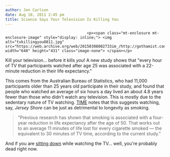 ```yaml
---
author: Jen Carlson
date: Aug 18, 2011 2:45 pm
title: Science Says Your Television Is Killing You
---
```


	
										<p><span class="mt-enclosure mt-enclosure-image" style="display: inline;"> <img alt="tvkillingyou0811.jpg" src="https://web.archive.org/web/20150308002733im_/http://gothamist.com/attachments/arts_jen/tvkillingyou0811.jpg" width="640" height="431" class="image-none"> </span></p>

<p>Kill your television... before it kills <em>you</em>! A new study shows that &quot;every hour of TV that participants watched after age 25 was associated with a 22-minute reduction in their life expectancy.&quot;</p>

<p>This comes from the Australian Bureau of Statistics, who had 11,000 participants older than 25 years old participate in their study, and found that people who watched an average of six hours a day lived an about 4.8 years fewer than those who didn&apos;t watch any television. This is mostly due to the sedentary nature of TV watching. <a href="https://web.archive.org/web/20150308002733/http://healthland.time.com/2011/08/17/want-to-live-longer-try-turning-off-your-tv/">TIME</a> notes that this suggests watching, say, <em>Jersey Shore</em> can be just as detrimental to longevity as smoking.</p>

<blockquote>&quot;Previous research has shown that smoking is associated with a four-year reduction in life expectancy after the age of 50. That works out to an average 11 minutes of life lost for every cigarette smoked &#x2014; the equivalent to 30 minutes of TV time, according to the current study.&quot;</blockquote>

<p>And if you are <a href="https://web.archive.org/web/20150308002733/http://gothamist.com/2011/06/29/the_truth_about_sitting_down_its_ki.php">sitting down</a> while watching the TV... well, you&apos;re probably dead right now.<br>
</p>					
										
									
				